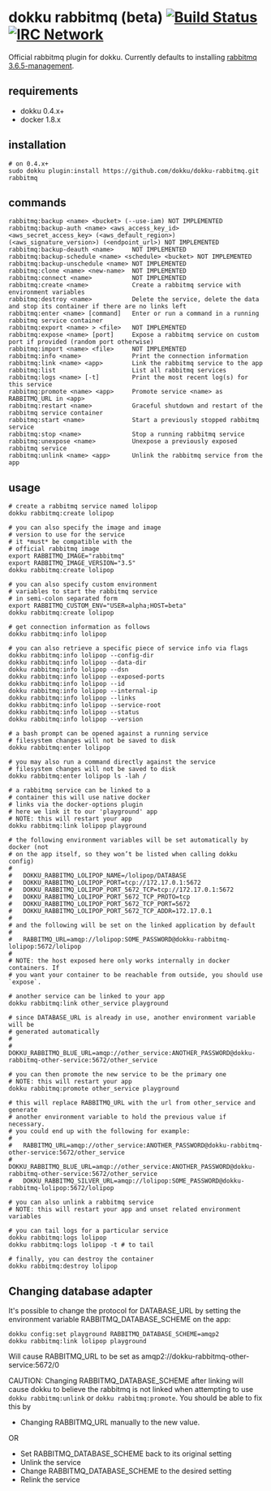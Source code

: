 # dokku rabbitmq (beta) [![Build Status](https://img.shields.io/travis/dokku/dokku-rabbitmq.svg?branch=master "Build Status")](https://travis-ci.org/dokku/dokku-rabbitmq) [![IRC Network](https://img.shields.io/badge/irc-freenode-blue.svg "IRC Freenode")](https://webchat.freenode.net/?channels=dokku)

Official rabbitmq plugin for dokku. Currently defaults to installing [rabbitmq 3.6.5-management](https://hub.docker.com/_/rabbitmq/).

## requirements

- dokku 0.4.x+
- docker 1.8.x

## installation

```shell
# on 0.4.x+
sudo dokku plugin:install https://github.com/dokku/dokku-rabbitmq.git rabbitmq
```

## commands

```
rabbitmq:backup <name> <bucket> (--use-iam) NOT IMPLEMENTED
rabbitmq:backup-auth <name> <aws_access_key_id> <aws_secret_access_key> (<aws_default_region>) (<aws_signature_version>) (<endpoint_url>) NOT IMPLEMENTED
rabbitmq:backup-deauth <name>     NOT IMPLEMENTED
rabbitmq:backup-schedule <name> <schedule> <bucket> NOT IMPLEMENTED
rabbitmq:backup-unschedule <name> NOT IMPLEMENTED
rabbitmq:clone <name> <new-name>  NOT IMPLEMENTED
rabbitmq:connect <name>           NOT IMPLEMENTED
rabbitmq:create <name>            Create a rabbitmq service with environment variables
rabbitmq:destroy <name>           Delete the service, delete the data and stop its container if there are no links left
rabbitmq:enter <name> [command]   Enter or run a command in a running rabbitmq service container
rabbitmq:export <name> > <file>   NOT IMPLEMENTED
rabbitmq:expose <name> [port]     Expose a rabbitmq service on custom port if provided (random port otherwise)
rabbitmq:import <name> <file>     NOT IMPLEMENTED
rabbitmq:info <name>              Print the connection information
rabbitmq:link <name> <app>        Link the rabbitmq service to the app
rabbitmq:list                     List all rabbitmq services
rabbitmq:logs <name> [-t]         Print the most recent log(s) for this service
rabbitmq:promote <name> <app>     Promote service <name> as RABBITMQ_URL in <app>
rabbitmq:restart <name>           Graceful shutdown and restart of the rabbitmq service container
rabbitmq:start <name>             Start a previously stopped rabbitmq service
rabbitmq:stop <name>              Stop a running rabbitmq service
rabbitmq:unexpose <name>          Unexpose a previously exposed rabbitmq service
rabbitmq:unlink <name> <app>      Unlink the rabbitmq service from the app
```

## usage

```shell
# create a rabbitmq service named lolipop
dokku rabbitmq:create lolipop

# you can also specify the image and image
# version to use for the service
# it *must* be compatible with the
# official rabbitmq image
export RABBITMQ_IMAGE="rabbitmq"
export RABBITMQ_IMAGE_VERSION="3.5"
dokku rabbitmq:create lolipop

# you can also specify custom environment
# variables to start the rabbitmq service
# in semi-colon separated form
export RABBITMQ_CUSTOM_ENV="USER=alpha;HOST=beta"
dokku rabbitmq:create lolipop

# get connection information as follows
dokku rabbitmq:info lolipop

# you can also retrieve a specific piece of service info via flags
dokku rabbitmq:info lolipop --config-dir
dokku rabbitmq:info lolipop --data-dir
dokku rabbitmq:info lolipop --dsn
dokku rabbitmq:info lolipop --exposed-ports
dokku rabbitmq:info lolipop --id
dokku rabbitmq:info lolipop --internal-ip
dokku rabbitmq:info lolipop --links
dokku rabbitmq:info lolipop --service-root
dokku rabbitmq:info lolipop --status
dokku rabbitmq:info lolipop --version

# a bash prompt can be opened against a running service
# filesystem changes will not be saved to disk
dokku rabbitmq:enter lolipop

# you may also run a command directly against the service
# filesystem changes will not be saved to disk
dokku rabbitmq:enter lolipop ls -lah /

# a rabbitmq service can be linked to a
# container this will use native docker
# links via the docker-options plugin
# here we link it to our 'playground' app
# NOTE: this will restart your app
dokku rabbitmq:link lolipop playground

# the following environment variables will be set automatically by docker (not
# on the app itself, so they won’t be listed when calling dokku config)
#
#   DOKKU_RABBITMQ_LOLIPOP_NAME=/lolipop/DATABASE
#   DOKKU_RABBITMQ_LOLIPOP_PORT=tcp://172.17.0.1:5672
#   DOKKU_RABBITMQ_LOLIPOP_PORT_5672_TCP=tcp://172.17.0.1:5672
#   DOKKU_RABBITMQ_LOLIPOP_PORT_5672_TCP_PROTO=tcp
#   DOKKU_RABBITMQ_LOLIPOP_PORT_5672_TCP_PORT=5672
#   DOKKU_RABBITMQ_LOLIPOP_PORT_5672_TCP_ADDR=172.17.0.1
#
# and the following will be set on the linked application by default
#
#   RABBITMQ_URL=amqp://lolipop:SOME_PASSWORD@dokku-rabbitmq-lolipop:5672/lolipop
#
# NOTE: the host exposed here only works internally in docker containers. If
# you want your container to be reachable from outside, you should use `expose`.

# another service can be linked to your app
dokku rabbitmq:link other_service playground

# since DATABASE_URL is already in use, another environment variable will be
# generated automatically
#
#   DOKKU_RABBITMQ_BLUE_URL=amqp://other_service:ANOTHER_PASSWORD@dokku-rabbitmq-other-service:5672/other_service

# you can then promote the new service to be the primary one
# NOTE: this will restart your app
dokku rabbitmq:promote other_service playground

# this will replace RABBITMQ_URL with the url from other_service and generate
# another environment variable to hold the previous value if necessary.
# you could end up with the following for example:
#
#   RABBITMQ_URL=amqp://other_service:ANOTHER_PASSWORD@dokku-rabbitmq-other-service:5672/other_service
#   DOKKU_RABBITMQ_BLUE_URL=amqp://other_service:ANOTHER_PASSWORD@dokku-rabbitmq-other-service:5672/other_service
#   DOKKU_RABBITMQ_SILVER_URL=amqp://lolipop:SOME_PASSWORD@dokku-rabbitmq-lolipop:5672/lolipop

# you can also unlink a rabbitmq service
# NOTE: this will restart your app and unset related environment variables

# you can tail logs for a particular service
dokku rabbitmq:logs lolipop
dokku rabbitmq:logs lolipop -t # to tail

# finally, you can destroy the container
dokku rabbitmq:destroy lolipop
```

## Changing database adapter

It's possible to change the protocol for DATABASE_URL by setting
the environment variable RABBITMQ_DATABASE_SCHEME on the app:

```
dokku config:set playground RABBITMQ_DATABASE_SCHEME=amqp2
dokku rabbitmq:link lolipop playground
```

Will cause RABBITMQ_URL to be set as
amqp2://dokku-rabbitmq-other-service:5672/0

CAUTION: Changing RABBITMQ_DATABASE_SCHEME after linking will cause dokku to
believe the rabbitmq is not linked when attempting to use `dokku rabbitmq:unlink`
or `dokku rabbitmq:promote`.
You should be able to fix this by

- Changing RABBITMQ_URL manually to the new value.

OR

- Set RABBITMQ_DATABASE_SCHEME back to its original setting
- Unlink the service
- Change RABBITMQ_DATABASE_SCHEME to the desired setting
- Relink the service

